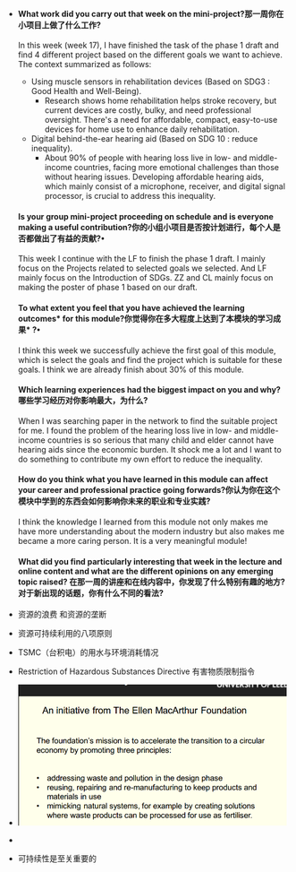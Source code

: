 - #### What work did you carry out that week on the mini-project?那一周你在小项目上做了什么工作?

  In this week (week 17), I have finished the task of the phase 1 draft and find 4 different project based on the different goals we want to achieve. The context summarized as follows:

  - Using muscle sensors in rehabilitation devices (Based on SDG3 : Good Health and Well-Being).
    - Research shows home rehabilitation helps stroke recovery, but current devices are costly, bulky, and need professional oversight. There's a need for affordable, compact, easy-to-use devices for home use to enhance daily rehabilitation.
  - Digital behind-the-ear hearing aid (Based on SDG 10 : reduce inequality).
    - About 90% of people with hearing loss live in low- and middle-income countries, facing more emotional challenges than those without hearing issues. Developing affordable hearing aids, which mainly consist of a microphone, receiver, and digital signal processor, is crucial to address this inequality.

  #### Is your group mini-project proceeding on schedule and is everyone making a useful contribution?你的小组小项目是否按计划进行，每个人是否都做出了有益的贡献?•

  This week I continue with the LF to finish the phase 1 draft. I mainly focus on the Projects related to selected goals we selected. And LF mainly focus on the Introduction of SDGs. ZZ and CL mainly focus on making the poster of phase 1 based on our draft.

  #### To what extent you feel that you have achieved the learning outcomes* for this module?你觉得你在多大程度上达到了本模块的学习成果* ?•

  I think this week we successfully achieve the first goal of this module, which is select the goals and find the project which is suitable for these goals. I think we are already finish about 30% of this module.

  #### Which learning experiences had the biggest impact on you and why?哪些学习经历对你影响最大，为什么?

  When I was searching paper in the network to find the suitable project for me. I found the problem of the hearing loss live in low- and middle- income countries is so serious that many child and elder cannot have hearing aids since the economic burden. It shock me a lot and I want to do something to contribute my own effort to reduce the inequality.

  #### How do you think what you have learned in this module can affect your career and professional practice going forwards?你认为你在这个模块中学到的东西会如何影响你未来的职业和专业实践?

  I think the knowledge I learned from this module not only makes me have more understanding about the modern industry but also makes me became a more caring person. It is a very meaningful module!

  #### What did you find particularly interesting that week in the lecture and online content and what are the different opinions on any emerging topic raised? 在那一周的讲座和在线内容中，你发现了什么特别有趣的地方?对于新出现的话题，你有什么不同的看法?

- 资源的浪费  和资源的垄断

- 资源可持续利用的八项原则

- TSMC（台积电）的用水与环境消耗情况

- Restriction of Hazardous Substances Directive 有害物质限制指令

- ![image-20240220095117186](Week17.assets/image-20240220095117186.png)

- 

- 可持续性是至关重要的